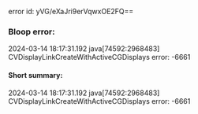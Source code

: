 error id: yVG/eXaJri9erVqwxOE2FQ==
### Bloop error:

2024-03-14 18:17:31.192 java[74592:2968483] CVDisplayLinkCreateWithActiveCGDisplays error: -6661
#### Short summary: 

2024-03-14 18:17:31.192 java[74592:2968483] CVDisplayLinkCreateWithActiveCGDisplays error: -6661